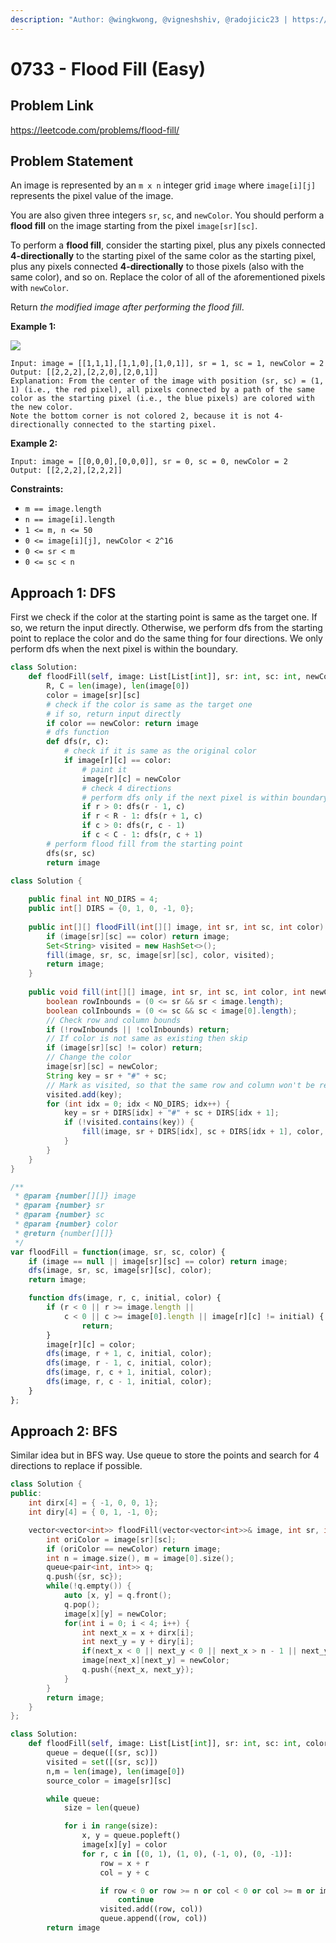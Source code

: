 ```yaml
---
description: "Author: @wingkwong, @vigneshshiv, @radojicic23 | https://leetcode.com/problems/flood-fill/"
---
```


# 0733 - Flood Fill (Easy)

## Problem Link

https://leetcode.com/problems/flood-fill/

## Problem Statement

An image is represented by an `m x n` integer grid `image` where `image[i][j]` represents the pixel value of the image.

You are also given three integers `sr`, `sc`, and `newColor`. You should perform a **flood fill** on the image starting from the pixel `image[sr][sc]`.

To perform a **flood fill**, consider the starting pixel, plus any pixels connected **4-directionally** to the starting pixel of the same color as the starting pixel, plus any pixels connected **4-directionally** to those pixels (also with the same color), and so on. Replace the color of all of the aforementioned pixels with `newColor`.

Return _the modified image after performing the flood fill_.

**Example 1:**

![](https://assets.leetcode.com/uploads/2021/06/01/flood1-grid.jpg)

```
Input: image = [[1,1,1],[1,1,0],[1,0,1]], sr = 1, sc = 1, newColor = 2
Output: [[2,2,2],[2,2,0],[2,0,1]]
Explanation: From the center of the image with position (sr, sc) = (1, 1) (i.e., the red pixel), all pixels connected by a path of the same color as the starting pixel (i.e., the blue pixels) are colored with the new color.
Note the bottom corner is not colored 2, because it is not 4-directionally connected to the starting pixel.
```

**Example 2:**

```
Input: image = [[0,0,0],[0,0,0]], sr = 0, sc = 0, newColor = 2
Output: [[2,2,2],[2,2,2]]
```

**Constraints:**

- `m == image.length`
- `n == image[i].length`
- `1 <= m, n <= 50`
- `0 <= image[i][j], newColor < 2^16`
- `0 <= sr < m`
- `0 <= sc < n`

## Approach 1: DFS

First we check if the color at the starting point is same as the target one. If so, we return the input directly. Otherwise, we perform dfs from the starting point to replace the color and do the same thing for four directions. We only perform dfs when the next pixel is within the boundary.

<Tabs>
<TabItem value="py" label="Python">
<SolutionAuthor name="@wingkwong"/>

```python
class Solution:
    def floodFill(self, image: List[List[int]], sr: int, sc: int, newColor: int) -> List[List[int]]:
        R, C = len(image), len(image[0])
        color = image[sr][sc]
        # check if the color is same as the target one
        # if so, return input directly
        if color == newColor: return image
        # dfs function
        def dfs(r, c):
            # check if it is same as the original color
            if image[r][c] == color:
                # paint it
                image[r][c] = newColor
                # check 4 directions
                # perform dfs only if the next pixel is within boundary
                if r > 0: dfs(r - 1, c)
                if r < R - 1: dfs(r + 1, c)
                if c > 0: dfs(r, c - 1)
                if c < C - 1: dfs(r, c + 1)
        # perform flood fill from the starting point
        dfs(sr, sc)
        return image
```

</TabItem>

<TabItem value="java" label="Java">
<SolutionAuthor name="@vigneshshiv"/>

```java
class Solution {
    
    public final int NO_DIRS = 4;
    public int[] DIRS = {0, 1, 0, -1, 0};
    
    public int[][] floodFill(int[][] image, int sr, int sc, int color) {
        if (image[sr][sc] == color) return image;
        Set<String> visited = new HashSet<>();
        fill(image, sr, sc, image[sr][sc], color, visited);
        return image;
    }
    
    public void fill(int[][] image, int sr, int sc, int color, int newColor, Set<String> visited) {
        boolean rowInbounds = (0 <= sr && sr < image.length);
        boolean colInbounds = (0 <= sc && sc < image[0].length);
        // Check row and column bounds
        if (!rowInbounds || !colInbounds) return;
        // If color is not same as existing then skip
        if (image[sr][sc] != color) return;
        // Change the color
        image[sr][sc] = newColor;
        String key = sr + "#" + sc;
        // Mark as visited, so that the same row and column won't be repeated
        visited.add(key);
        for (int idx = 0; idx < NO_DIRS; idx++) {
            key = sr + DIRS[idx] + "#" + sc + DIRS[idx + 1];
            if (!visited.contains(key)) {
                fill(image, sr + DIRS[idx], sc + DIRS[idx + 1], color, newColor, visited);
            }
        }
    }
}
```

</TabItem>

<TabItem value="javascript" label="JavaScript">
<SolutionAuthor name="@radojicic23"/>

```javascript
/**
 * @param {number[][]} image
 * @param {number} sr
 * @param {number} sc
 * @param {number} color
 * @return {number[][]}
 */
var floodFill = function(image, sr, sc, color) {
    if (image == null || image[sr][sc] == color) return image;
    dfs(image, sr, sc, image[sr][sc], color);
    return image;

    function dfs(image, r, c, initial, color) {
        if (r < 0 || r >= image.length || 
            c < 0 || c >= image[0].length || image[r][c] != initial) {
                return;
        }
        image[r][c] = color;
        dfs(image, r + 1, c, initial, color);
        dfs(image, r - 1, c, initial, color);
        dfs(image, r, c + 1, initial, color);
        dfs(image, r, c - 1, initial, color);
    }
};
```

</TabItem>
</Tabs>

## Approach 2: BFS

Similar idea but in BFS way. Use queue to store the points and search for 4 directions to replace if possible.

<Tabs>
<TabItem value="cpp" label="C++">
<SolutionAuthor name="@wingkwong"/>

```cpp
class Solution {
public:
    int dirx[4] = { -1, 0, 0, 1};
    int diry[4] = { 0, 1, -1, 0};

    vector<vector<int>> floodFill(vector<vector<int>>& image, int sr, int sc, int newColor) {
        int oriColor = image[sr][sc];
        if (oriColor == newColor) return image;
        int n = image.size(), m = image[0].size();
        queue<pair<int, int>> q;
        q.push({sr, sc});
        while(!q.empty()) {
            auto [x, y] = q.front();
            q.pop();
            image[x][y] = newColor;
            for(int i = 0; i < 4; i++) {
                int next_x = x + dirx[i];
                int next_y = y + diry[i];
                if(next_x < 0 || next_y < 0 || next_x > n - 1 || next_y > m - 1 || image[next_x][next_y] != oriColor) continue;
                image[next_x][next_y] = newColor;
                q.push({next_x, next_y});
            }
        }
        return image;
    }
};
```

</TabItem>

<TabItem value="py" label="Python">
<SolutionAuthor name="@dhanu084"/>

```py
class Solution:
    def floodFill(self, image: List[List[int]], sr: int, sc: int, color: int) -> List[List[int]]:
        queue = deque([(sr, sc)])
        visited = set([(sr, sc)])
        n,m = len(image), len(image[0])
        source_color = image[sr][sc]

        while queue:
            size = len(queue)

            for i in range(size):
                x, y = queue.popleft()
                image[x][y] = color
                for r, c in [(0, 1), (1, 0), (-1, 0), (0, -1)]:
                    row = x + r
                    col = y + c

                    if row < 0 or row >= n or col < 0 or col >= m or image[row][col] != source_color or (row, col) in visited:
                        continue
                    visited.add((row, col))
                    queue.append((row, col))
        return image
```

</TabItem>
</Tabs>

